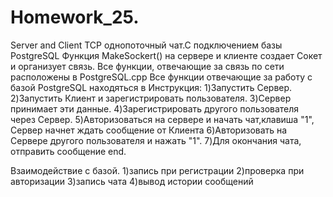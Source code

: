 # Homework_25.
Server and Client TCP однопоточный чат.С подключением базы PostgreSQL
Функция MakeSockert() на сервере и клиенте создает Сокет и организует связь. Все функции, отвечающие за связь по сети расположены в PostgreSQL.cpp
Все функции отвечающие за работу с базой PostgreSQL находяться в
Инструкция: 1)Запустить Сервер. 
2)Запустить Клиент и зарегистрировать пользователя. 
3)Сервер принимает эти данные. 
4)Зарегистрировать другого пользователя через Сервер. 
5)Авторизоваться на сервере и начать чат,клавиша "1", Сервер начнет ждать сообщение от Клиента 
6)Авторизовать на Сервере другого пользователя и нажать "1". 
7)Для окончания чата, отправить сообщение end.

Взаимодействие с базой.
1)запись при регистрации
2)проверка при авторизации
3)запись чата
4)вывод истории сообщений

